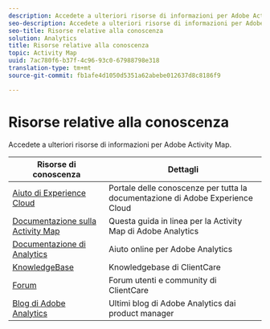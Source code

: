 ```yaml
---
description: Accedete a ulteriori risorse di informazioni per Adobe Activity Map.
seo-description: Accedete a ulteriori risorse di informazioni per Adobe Activity Map.
seo-title: Risorse relative alla conoscenza
solution: Analytics
title: Risorse relative alla conoscenza
topic: Activity Map
uuid: 7ac780f6-b37f-4c96-93c0-67988798e318
translation-type: tm+mt
source-git-commit: fb1afe4d1050d5351a62abebe012637d8c8186f9

---
```



# Risorse relative alla conoscenza

Accedete a ulteriori risorse di informazioni per Adobe Activity Map.

| Risorse di conoscenza | Dettagli |
|---|---|
| [Aiuto di Experience Cloud](https://helpx.adobe.com/support/experience-cloud.html) | Portale delle conoscenze per tutta la documentazione di Adobe Experience Cloud |
| [Documentazione sulla Activity Map](/help/analyze/activity-map/activity-map.md) | Questa guida in linea per la Activity Map di Adobe Analytics |
| [Documentazione di Analytics](/help/landing/home.md) | Aiuto online per Adobe Analytics |
| [KnowledgeBase](https://helpx.adobe.com/support/analytics.html) | Knowledgebase di ClientCare |
| [Forum](https://forums.adobe.com/community/experience-cloud/analytics-cloud/analytics) | Forum utenti e community di ClientCare |
| [Blog di Adobe Analytics](https://blogs.adobe.com/digitalmarketing/analytics/) | Ultimi blog di Adobe Analytics dai product manager |
